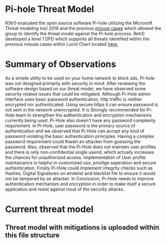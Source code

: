 Pi-hole Threat Model
====================

R3tr0 evaluated the open source software Pi-hole utilizing the Microsoft Threat modeling tool 2016 and the previous [misuse cases](https://www.lucidchart.com/invitations/accept/03df13bf-2fe3-4b3c-a4bb-1493b038bd23) which allowed the group to identify the threat model against the Pi-hole process. Retr0 developed a level 1 DFD which supports all threats identified within the previous misuse cases within Lucid Chart located [here.](https://www.lucidchart.com/invitations/accept/03df13bf-2fe3-4b3c-a4bb-1493b038bd23)


Summary of Observations 
 =======================
 
 As a simple utility to be used on your home network to block ads, Pi-hole was not designed primarily with security in mind. After reviewing the software design based on our threat model, we have observed some security related issues that could be mitigated. Although Pi-Hole admin interface uses basic password authentication, http traffic is neither encrypted nor authenticated. Using secure https it can ensure password is not sent in the network unencrypted. It is Strongly recommended for Pi-Hole team to strengthen the authentication and encryption mechanisms currently being used. Pi-Hole also doesn’t have any password complexity requirement. In Pi-Hole, user password is the primary source of authentication and we observed that Pi-Hole can accept any kind of password violating the basic authentication principles. Having a complex password requirement could thwart an attacker from guessing the password. Also, observed that the Pi-Hole does not maintain user profiles and there is only non-confidential single userid, which actually increases the chances for unauthorized access. Implementation of User profile maintainance is helpful in customized use, privilige seperation and secure authentication. Finally Pi-Hole could implement integrity checks such as Hashes, Digital Signatures on whitelist and blacklist file to ensure it would not be tampered by an attacker. In Conclusion, Pi-Hole needs to improve authentication mechanism and encryption in order to make itself a secure application and resist against most of the security attacks.
 


Current threat model 
====================
<p align="center">

</p>

Threat model with mitigations is uploaded within this file structure 
---------------------------------------------------------------------
